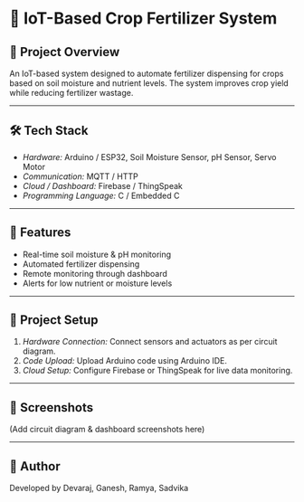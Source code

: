 # 🌱 IoT-Based Crop Fertilizer System

## 🚀 Project Overview
An IoT-based system designed to automate fertilizer dispensing for crops based on soil moisture and nutrient levels. The system improves crop yield while reducing fertilizer wastage.

---

## 🛠 Tech Stack
- *Hardware:* Arduino / ESP32, Soil Moisture Sensor, pH Sensor, Servo Motor
- *Communication:* MQTT / HTTP
- *Cloud / Dashboard:* Firebase / ThingSpeak
- *Programming Language:* C / Embedded C

---

## 📌 Features
- Real-time soil moisture & pH monitoring
- Automated fertilizer dispensing
- Remote monitoring through dashboard
- Alerts for low nutrient or moisture levels

---

## 📂 Project Setup
1. *Hardware Connection:* Connect sensors and actuators as per circuit diagram.
2. *Code Upload:* Upload Arduino code using Arduino IDE.
3. *Cloud Setup:* Configure Firebase or ThingSpeak for live data monitoring.

---

## 📸 Screenshots
(Add circuit diagram & dashboard screenshots here)

---

## 🔗 Author
Developed by Devaraj, Ganesh, Ramya, Sadvika